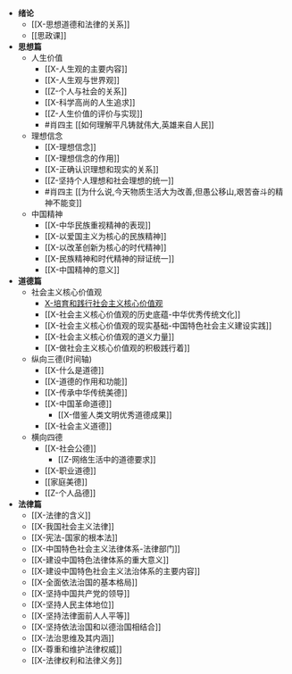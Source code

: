 - **绪论**
	- [[X-思想道德和法律的关系]]
	- [[思政课]]
- **思想篇**
	- 人生价值
		- [[X-人生观的主要内容]]
		- [[X-人生观与世界观]]
		- [[Z-个人与社会的关系]]
		- [[X-科学高尚的人生追求]]
		- [[Z-人生价值的评价与实现]]
		- #肖四主 [[如何理解平凡铸就伟大,英雄来自人民]]
	- 理想信念
		- [[X-理想信念]]
		- [[X-理想信念的作用]]
		- [[X-正确认识理想和现实的关系]]
		- [[Z-坚持个人理想和社会理想的统一]]
		- #肖四主 [[为什么说,今天物质生活大为改善,但愚公移山,艰苦奋斗的精神不能变]] 
	- 中国精神 
		- [[X-中华民族重视精神的表现]]
		- [[X-以爱国主义为核心的民族精神]]
		- [[X-以改革创新为核心的时代精神]]
		- [[X-民族精神和时代精神的辩证统一]]
		- [[X-中国精神的意义]]
- **道德篇**
	- 社会主义核心价值观
		- [X-培育和践行社会主义核心价值观](X-培育和践行社会主义核心价值观.md)
		- [[X-社会主义核心价值观的历史底蕴-中华优秀传统文化]]
		- [[X-社会主义核心价值观的现实基础-中国特色社会主义建设实践]]
		- [[X-社会主义核心价值观的道义力量]]
		- [[X-做社会主义核心价值观的积极践行着]]
	- 纵向三德(时间轴)
		- [[X-什么是道德]]
		- [[X-道德的作用和功能]]
		- [[X-传承中华传统美德]]
		- [[X-中国革命道德]]
			- [[X-借鉴人类文明优秀道德成果]]
		- [[X-社会主义道德]]
	- 横向四德
		- [[X-社会公德]]
			- [[Z-网络生活中的道德要求]]
		- [[X-职业道德]]
		- [[家庭美德]]
		- [[Z-个人品德]]
- **法律篇**
	- [[X-法律的含义]]
	- [[X-我国社会主义法律]]
	- [[X-宪法-国家的根本法]]
	- [[X-中国特色社会主义法律体系-法律部门]]
	- [[X-建设中国特色法律体系的重大意义]]
	- [[X-建设中国特色社会主义法治体系的主要内容]]
	- [[X-全面依法治国的基本格局]]
	- [[X-坚持中国共产党的领导]]
	- [[X-坚持人民主体地位]]
	- [[X-坚持法律面前人人平等]]
	- [[X-坚持依法治国和以德治国相结合]]
	- [[X-法治思维及其内涵]]
	- [[X-尊重和维护法律权威]]
	- [[X-法律权利和法律义务]]